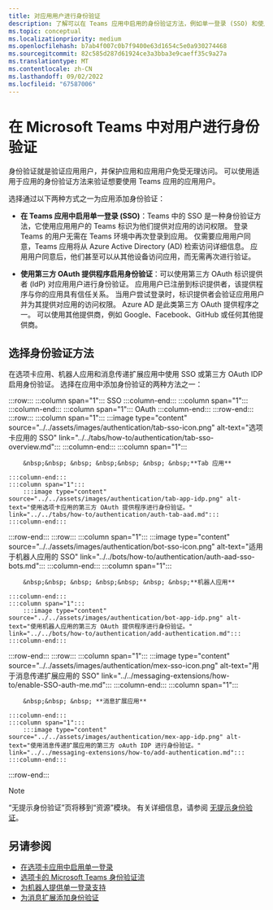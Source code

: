 ```yaml
---
title: 对应用用户进行身份验证
description: 了解可以在 Teams 应用中启用的身份验证方法，例如单一登录 (SSO) 和使用第三方 OAuth 提供程序。
ms.topic: conceptual
ms.localizationpriority: medium
ms.openlocfilehash: b7ab4f007c0b7f9400e63d1654c5e0a930274468
ms.sourcegitcommit: 82c585d287d61924ce3a3bba3e9caeff35c9a27a
ms.translationtype: MT
ms.contentlocale: zh-CN
ms.lasthandoff: 09/02/2022
ms.locfileid: "67587006"
---
```

# <a name="authenticate-users-in-microsoft-teams"></a>在 Microsoft Teams 中对用户进行身份验证

身份验证就是验证应用用户，并保护应用和应用用户免受无理访问。 可以使用适用于应用的身份验证方法来验证想要使用 Teams 应用的应用用户。

选择通过以下两种方式之一为应用添加身份验证：

- **在 Teams 应用中启用单一登录 (SSO)**：Teams 中的 SSO 是一种身份验证方法，它使用应用用户的 Teams 标识为他们提供对应用的访问权限。 登录 Teams 的用户无需在 Teams 环境中再次登录到应用。 仅需要应用用户同意，Teams 应用将从 Azure Active Directory (AD) 检索访问详细信息。 应用用户同意后，他们甚至可以从其他设备访问应用，而无需再次进行验证。

- **使用第三方 OAuth 提供程序启用身份验证**：可以使用第三方 OAuth 标识提供者 (IdP) 对应用用户进行身份验证。 应用用户已注册到标识提供者，该提供程序与你的应用具有信任关系。 当用户尝试登录时，标识提供者会验证应用用户并为其提供对应用的访问权限。 Azure AD 是此类第三方 OAuth 提供程序之一。 可以使用其他提供商，例如 Google、Facebook、GitHub 或任何其他提供商。

## <a name="select-authentication-method"></a>选择身份验证方法

在选项卡应用、机器人应用和消息传递扩展应用中使用 SSO 或第三方 OAuth IDP 启用身份验证。 选择在应用中添加身份验证的两种方法之一：

:::row:::
    :::column span="1":::
        SSO
    :::column-end:::
    :::column span="1":::
        &nbsp;
    :::column-end:::
    :::column span="1":::
        OAuth
    :::column-end:::
:::row-end:::
:::row:::
    :::column span="1":::
        :::image type="content" source="../../assets/images/authentication/tab-sso-icon.png" alt-text="选项卡应用的 SSO" link="../../tabs/how-to/authentication/tab-sso-overview.md":::
    :::column-end:::
    :::column span="1":::
        <br>

        &nbsp;&nbsp; &nbsp; &nbsp;&nbsp; &nbsp; &nbsp;**Tab 应用**  
        
    :::column-end:::
    :::column span="1":::
        :::image type="content" source="../../assets/images/authentication/tab-app-idp.png" alt-text="使用选项卡应用的第三方 OAuth 提供程序进行身份验证。" link="../../tabs/how-to/authentication/auth-tab-aad.md":::
    :::column-end:::
:::row-end:::
:::row:::
    :::column span="1":::
        :::image type="content" source="../../assets/images/authentication/bot-sso-icon.png" alt-text="适用于机器人应用的 SSO" link="../../bots/how-to/authentication/auth-aad-sso-bots.md":::
    :::column-end:::
    :::column span="1":::
        <br>

        &nbsp;&nbsp; &nbsp; &nbsp;&nbsp; &nbsp; &nbsp;**机器人应用**
        
    :::column-end:::
    :::column span="1":::
        :::image type="content" source="../../assets/images/authentication/bot-app-idp.png" alt-text="使用机器人应用的第三方 OAuth 提供程序进行身份验证。" link="../../bots/how-to/authentication/add-authentication.md":::
    :::column-end:::
:::row-end:::
:::row:::
    :::column span="1":::
        :::image type="content" source="../../assets/images/authentication/mex-sso-icon.png" alt-text="用于消息传递扩展应用的 SSO" link="../../messaging-extensions/how-to/enable-SSO-auth-me.md":::
    :::column-end:::
    :::column span="1":::
        <br>

        &nbsp;&nbsp; &nbsp; **消息扩展应用**
        
    :::column-end:::
    :::column span="1":::
        :::image type="content" source="../../assets/images/authentication/mex-app-idp.png" alt-text="使用消息传递扩展应用的第三方 oAuth IDP 进行身份验证。" link="../../messaging-extensions/how-to/add-authentication.md":::
    :::column-end:::
:::row-end:::

> [!NOTE]
> “无提示身份验证”页将移到“资源”模块。 有关详细信息，请参阅 [无提示身份验证](../../tabs/how-to/authentication/auth-silent-aad.md)。

## <a name="see-also"></a>另请参阅

- [在选项卡应用中启用单一登录](../../tabs/how-to/authentication/tab-sso-overview.md)
- [选项卡的 Microsoft Teams 身份验证流](~/tabs/how-to/authentication/auth-flow-tab.md)
- [为机器人提供单一登录支持](~/bots/how-to/authentication/auth-aad-sso-bots.md)
- [为消息扩展添加身份验证](~/messaging-extensions/how-to/add-authentication.md)
